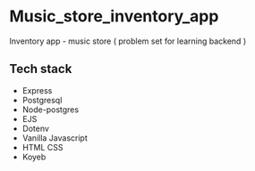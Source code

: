 # Music_store_inventory_app
Inventory app - music store ( problem set for learning backend )

## Tech stack
- Express
- Postgresql
- Node-postgres
- EJS
- Dotenv
- Vanilla Javascript
- HTML CSS
- Koyeb

